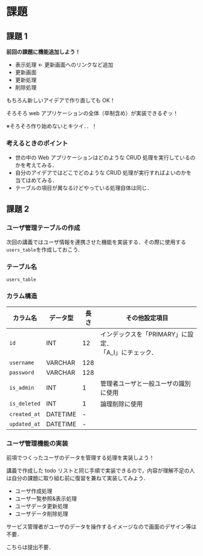 # 課題

## 課題 1

**前回の課題に機能追加しよう！**

- 表示処理 <- 更新画面へのリンクなど追加
- 更新画面
- 更新処理
- 削除処理

もちろん新しいアイデアで作り直しても OK！

そろそろ web アプリケーションの全体（卒制含め）が実装できるぞッ！

※そろそろ作り始めないとキツイ．．！

### 考えるときのポイント

- 世の中の Web アプリケーションはどのような CRUD 処理を実行しているのかを考えてみる．
- 自分のアイデアではどこでどのような CRUD 処理が実行すればよいのかを当てはめてみる．
- テーブルの項目が異なるけどやっている処理自体は同じ．

## 課題 2

### ユーザ管理テーブルの作成

次回の講義ではユーザ情報を連携させた機能を実装する．その際に使用する`users_table`を作成しておこう．

### テーブル名

`users_table`

### カラム構造

| カラム名     | データ型 | 長さ | その他設定項目                                            |
| ------------ | -------- | ---- | --------------------------------------------------------- |
| `id`         | INT      | 12   | インデックスを「PRIMARY」に設定．</br>「A_I」にチェック． |
| `username`   | VARCHAR  | 128  |                                                           |
| `password`   | VARCHAR  | 128  |                                                           |
| `is_admin`   | INT      | 1    | 管理者ユーザと一般ユーザの識別に使用                      |
| `is_deleted` | INT      | 1    | 論理削除に使用                                            |
| `created_at` | DATETIME | -    |                                                           |
| `updated_at` | DATETIME | -    |                                                           |

### ユーザ管理機能の実装

前項でつくったユーザのデータを管理する処理を実装しよう！

講義で作成した todo リストと同じ手順で実装できるので，内容が理解不足の人は自分の課題に取り組む前に復習を兼ねて実装してみよう．

- ユーザ作成処理
- ユーザ一覧参照&表示処理
- ユーザデータ更新処理
- ユーザデータ削除処理

サービス管理者がユーザのデータを操作するイメージなので画面のデザイン等は不要．

こちらは提出不要．
